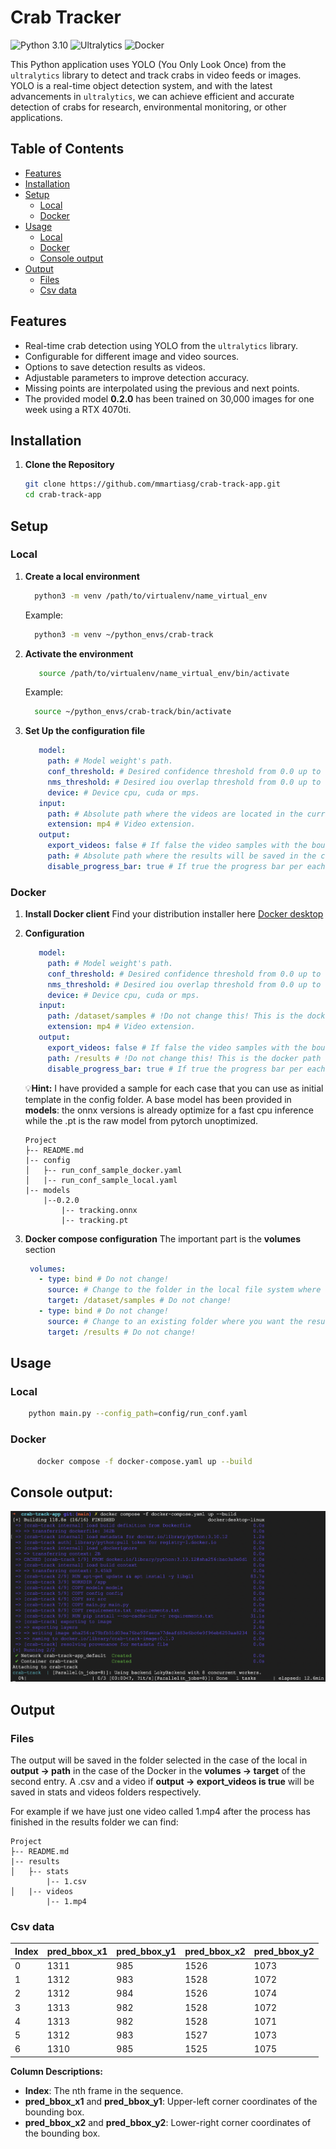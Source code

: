 # Crab Tracker

![Python 3.10](https://img.shields.io/badge/python-3.10-blue)
![Ultralytics](https://img.shields.io/badge/ultralytics-8.2.5-orange)
![Docker](https://img.shields.io/badge/docker-available-blue)

This Python application uses YOLO (You Only Look Once) from the `ultralytics` library to detect and track crabs in video feeds or images. YOLO is a real-time object detection system, and with the latest advancements in `ultralytics`, we can achieve efficient and accurate detection of crabs for research, environmental monitoring, or other applications.

## Table of Contents

- [Features](#features)
- [Installation](#installation)
- [Setup](#setup)
  - [Local](#local)
  - [Docker](#docker)
- [Usage](#usage)
  - [Local](#local)
  - [Docker](#docker)
  - [Console output](#console-output)
- [Output](#output)
  - [Files](#files)
  - [Csv data](#csv-data)

## Features

- Real-time crab detection using YOLO from the `ultralytics` library.
- Configurable for different image and video sources.
- Options to save detection results as videos.
- Adjustable parameters to improve detection accuracy.
- Missing points are interpolated using the previous and next points.
- The provided model **0.2.0** has been trained on 30,000 images for one week using a RTX 4070ti.

## Installation

1. **Clone the Repository**
   ```bash
   git clone https://github.com/mmartiasg/crab-track-app.git
   cd crab-track-app

## Setup

### Local
1. **Create a local environment**
    ```bash
      python3 -m venv /path/to/virtualenv/name_virtual_env
    ```
   Example:
    ```bash
      python3 -m venv ~/python_envs/crab-track
    ```

2. **Activate the environment**
   ```bash
      source /path/to/virtualenv/name_virtual_env/bin/activate
    ```
   Example:
    ```bash
      source ~/python_envs/crab-track/bin/activate
    ```

3. **Set Up the configuration file**
   ```yaml
      model:
        path: # Model weight's path.
        conf_threshold: # Desired confidence threshold from 0.0 up to 1.0.
        nms_threshold: # Desired iou overlap threshold from 0.0 up to 1.0.
        device: # Device cpu, cuda or mps.
      input:
        path: # Absolute path where the videos are located in the current file system.
        extension: mp4 # Video extension.
      output:
        export_videos: false # If false the video samples with the boundary box will not be saved.
        path: # Absolute path where the results will be saved in the current file system.
        disable_progress_bar: true # If true the progress bar per each video will be supress.
   ```

### Docker
1. **Install Docker client**
Find your distribution installer here [Docker desktop](https://www.docker.com/products/docker-desktop/)

2. **Configuration**
   ```yaml
      model:
        path: # Model weight's path.
        conf_threshold: # Desired confidence threshold from 0.0 up to 1.0.
        nms_threshold: # Desired iou overlap threshold from 0.0 up to 1.0.
        device: # Device cpu, cuda or mps.
      input:
        path: /dataset/samples # !Do not change this! This is the docker path where the input will be mapped (target)!
        extension: mp4 # Video extension.
      output:
        export_videos: false # If false the video samples with the boundary box will not be saved.
        path: /results # !Do not change this! This is the docker path where the output will be mapped (target).
        disable_progress_bar: true # If true the progress bar per each video will be supress.
   ```

    💡**Hint:** I have provided a sample for each case that you can use as initial template in the config folder.
    A base model has been provided in **models**:
    the onnx versions is already optimize for a fast cpu inference while the .pt is the raw model from pytorch unoptimized.
    ```
    Project
    ├-- README.md
    |-- config
    │   ├-- run_conf_sample_docker.yaml
    │   |-- run_conf_sample_local.yaml
    |-- models
        |--0.2.0
            |-- tracking.onnx
            |-- tracking.pt
    ```

3. **Docker compose configuration**
The important part is the **volumes** section
   ```yaml
    volumes:
      - type: bind # Do not change!
        source: # Change to the folder in the local file system where the videos are located.
        target: /dataset/samples # Do not change!
      - type: bind # Do not change! 
        source: # Change to an existing folder where you want the results to be saved.
        target: /results # Do not change!
   ```

## Usage
### Local
```bash
    python main.py --config_path=config/run_conf.yaml
```

### Docker
```bash
      docker compose -f docker-compose.yaml up --build
```

## Console output:
![image](readme_images/example-execution.png)

## Output

### Files
The output will be saved in the folder selected in the case of the local in **output -> path** in the case of the Docker 
in the **volumes -> target** of the second entry. A .csv and a video if **output -> export_videos is true** will be saved in stats and videos folders respectively.

For example if we have just one video called 1.mp4 after the process has finished in the results folder we can find:
```
Project
├-- README.md
|-- results
│   ├-- stats
        |-- 1.csv
│   |-- videos
        |-- 1.mp4
```

### Csv data

| Index | pred_bbox_x1 | pred_bbox_y1 | pred_bbox_x2 | pred_bbox_y2 |
|-------|--------------|--------------|--------------|--------------|
| 0     | 1311         | 985          | 1526         | 1073         |
| 1     | 1312         | 983          | 1528         | 1072         |
| 2     | 1312         | 984          | 1526         | 1074         |
| 3     | 1313         | 982          | 1528         | 1072         |
| 4     | 1313         | 982          | 1528         | 1071         |
| 5     | 1312         | 983          | 1527         | 1073         |
| 6     | 1310         | 985          | 1525         | 1075         |

**Column Descriptions:**
- **Index**: The nth frame in the sequence.
- **pred_bbox_x1** and **pred_bbox_y1**: Upper-left corner coordinates of the bounding box.
- **pred_bbox_x2** and **pred_bbox_y2**: Lower-right corner coordinates of the bounding box.
